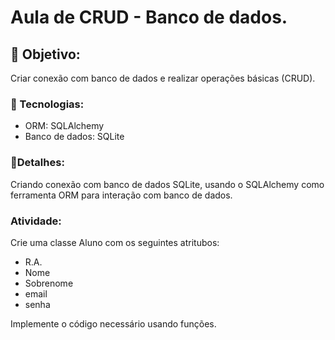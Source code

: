 # Aula de CRUD - Banco de dados.

## 🚀 Objetivo:
Criar conexão com banco de dados e realizar operações básicas (CRUD).

### 🚀 Tecnologias:
- ORM: SQLAlchemy
- Banco de dados: SQLite

### 🚀Detalhes:
Criando conexão com banco de dados SQLite, usando o SQLAlchemy como ferramenta ORM para interação com banco de dados.

### Atividade:
Crie uma classe Aluno com os seguintes atritubos:
- R.A.
- Nome
- Sobrenome
- email
- senha

Implemente o código necessário usando funções.